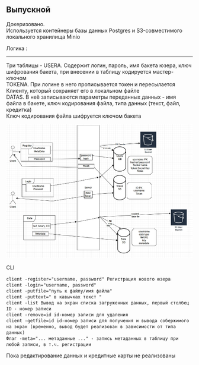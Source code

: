 ## Выпускной

Докеризовано.<br>
Используется контейнеры базы данных Postgres и S3-совместимого локального хранилища Minio<br>

Логика : <hr>

Три таблицы - 
USERA. Содержит логин, пароль, имя бакета юзера, ключ шифрования бакета, при внесении в таблицу кодируется мастер-ключом<br>
TOKENA. При логине в него прописывается токен и пересылается Клиенту, который сохраняет его в локальном файле<br>
DATAS. В неё записываются параметры переданных данных - имя файла в бакете, ключ кодирования файла, типа данных (текст, файл, кредитка) <br>
Ключ кодирования файла шифруется ключом бакета<br>

<img src="g.jpg" width="700" />

CLI <br>
```
client -register="username, password" Регистрация нового юзера
client -login="username, password"
client -putfile="путь к файлу/имя файла"
client -puttext=" в кавычках текст "
client -list Вывод на экран списка загруженных данных, первый столбец ID - номер записи
client -remove=id id-номер записи для удаления
client -getfile=id id-номер записи для получения и вывода собержимого на экран (временно, вывод будет реализован в зависимости от типа данных)
Флаг -meta="... метаданные ..." - запись метаданных в таблицу при любой записи, в т.ч. регистрации
```

Пока редактирование данных и кредитные карты не реализованы

